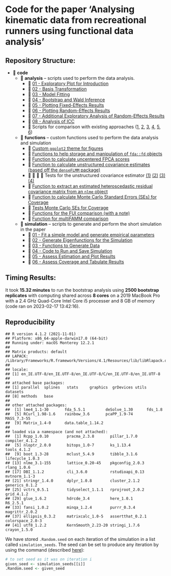 Code for the paper ‘Analysing kinematic data from recreational runners
using functional data analysis’
================

## Repository Structure:

- :open_file_folder: **code**
  - :open_file_folder: **analysis** – scripts used to perform the data
    analysis.
    - :page_facing_up: [01 - Exploratory Plot for
      Introduction](code/analysis/BFMM-introduction-plot.R)
    - :page_facing_up: [02 - Basis
      Transformation](code/analysis/BFMM-paper-basis-transformation.R)
    - :page_facing_up: [03 - Model
      Fitting](code/analysis/BFMM-paper-modelling.R)
    - :page_facing_up: [04 - Bootstrap and Wald
      Inference](code/analysis/BFMM-paper-bootstrap.R)
    - :page_facing_up: [05 - Plotting Fixed-Effects
      Results](code/analysis/BFMM-paper-fixef-results.R)
    - :page_facing_up: [06 - Plotting Random-Effects
      Results](code/analysis/BFMM-paper-covariance-results.R)
    - :page_facing_up: [07 - Additional Exploratory Analysis of
      Random-Effects
      Results](code/analysis/BFMM-paper-covariance-extra.R)
    - :page_facing_up: [08 - Analysis of
      ICC](code/analysis/BFMM-icc-analysis.R)
    - :page_facing_up: Scripts for comparison with existing approaches
      ([1](code/analysis/BFMM-multifamm-comparison.R),
      [2](code/analysis/BFMM-multifamm-comparison-figures.R),
      [3](code/analysis/BFMM-multifamm-comparison-boot-02.R),
      [4](code/analysis/BFMM-multifamm-comparison-boot-figures-02.R),
      [5](code/analysis/BFMM-fui-comparison.R),
      [6](code/analysis/BFMM-fui-comparison-figure.R))
  - :open_file_folder: **functions** – custom functions used to perform
    the data analysis and simulation
    - :page_facing_up: [Custom `ggplot2` theme for
      figures](code/functions/theme_gunning.R)
    - :page_facing_up: [Functions to help storage and manipulation of
      `fda::fd` objects](code/functions/functions-helper-smoothing.R)
    - :page_facing_up: [Function to calculate uncentered FPCA
      scores](code/functions/function-project-mean-onto-fpcs.R)
    - :page_facing_up: [Function to calculate unstructured covariance
      estimates (based off the `denseFLMM`
      package)](code/functions/functions-unstructured-covariance.R)
    - :page_facing_up: :page_facing_up: :page_facing_up:
      :page_facing_up: Tests for the unstructured covariance estimator
      [(1)](code/functions/cov_unstruct_test-01.R)
      [(2)](code/functions/cov_unstruct_test-02.R)
      [(3)](code/functions/cov_unstruct_test-03.R)
      [(4)](code/functions/cov_unstruct_test-04.R)
    - :page_facing_up: [Function to extract an estimated heteroscedastic
      residual covariance matrix from an `nlme`
      object](code/functions/function-get-residual-covariance-matrix.R)
    - :page_facing_up: [Function to calculate Monte Carlo Standard
      Errors (SEs) for Coverage](code/functions/binomial_se.R)
    - :page_facing_up: [Tests Monte Carlo SEs for
      Coverage](code/functions/binomial_se_tests.R)
    - :open_file_folder: [Functions for the FUI comparison (with a
      note)](code/functions/FUI-functions/)
    - :page_facing_up: [Function for multiFAMM
      comparison](code/functions/rough_fit_mfamm_model.R)
  - :open_file_folder: **simulation** – scripts to generate and perform
    the short simulation in the paper
    - :page_facing_up: [01 - Fit a simple model and generate empirical
      parameters](code/simulation/BFMM-paper-get-simulation-parameters.R)
    - :page_facing_up: [02 - Generate Eigenfunctions for the
      Simulation](code/simulation/BFMM-paper-generate-efuns-simulation.R)
    - :page_facing_up: [03 - Functions to Generate
      Data](code/simulation/BFMM-paper-generate-simulated-data.R)
    - :page_facing_up: [04 - Code to Run and Save
      Simulation](code/simulation/BFMM-paper-tidied-simulation.R)
    - :page_facing_up: [05 - Assess Estimation and Plot
      Results](code/simulation/BFMM-paper-simulation-result-plot.R)
    - :page_facing_up: [06 - Assess Coverage and Tabulate
      Results](code/simulation/BFMM-paper-simulation-coverage-tables.R)

## Timing Results:

It took **15.32 minutes** to run the bootstrap analysis using **2500
bootstrap replicates** with computing shared across **8 cores** on a
2019 MacBook Pro with a 2.4 GHz Quad-Core Intel Core i5 processer and 8
GB of memory (code ran on 2023-02-17 13:42:16).

## Reproducibility

    ## R version 4.1.2 (2021-11-01)
    ## Platform: x86_64-apple-darwin17.0 (64-bit)
    ## Running under: macOS Monterey 12.2.1
    ## 
    ## Matrix products: default
    ## LAPACK: /Library/Frameworks/R.framework/Versions/4.1/Resources/lib/libRlapack.dylib
    ## 
    ## locale:
    ## [1] en_IE.UTF-8/en_IE.UTF-8/en_IE.UTF-8/C/en_IE.UTF-8/en_IE.UTF-8
    ## 
    ## attached base packages:
    ## [1] parallel  splines   stats     graphics  grDevices utils     datasets 
    ## [8] methods   base     
    ## 
    ## other attached packages:
    ##  [1] lme4_1.1-30       fda_5.5.1         deSolve_1.30      fds_1.8          
    ##  [5] RCurl_1.98-1.6    rainbow_3.6       pcaPP_1.9-74      MASS_7.3-55      
    ##  [9] Matrix_1.4-0      data.table_1.14.2
    ## 
    ## loaded via a namespace (and not attached):
    ##  [1] Rcpp_1.0.10        pracma_2.3.8       pillar_1.7.0       compiler_4.1.2    
    ##  [5] nloptr_2.0.0       bitops_1.0-7       ks_1.13.4          tools_4.1.2       
    ##  [9] boot_1.3-28        mclust_5.4.9       tibble_3.1.6       lifecycle_1.0.3   
    ## [13] nlme_3.1-155       lattice_0.20-45    pkgconfig_2.0.3    rlang_1.0.6       
    ## [17] DBI_1.1.2          cli_3.6.0          rstudioapi_0.13    mvtnorm_1.1-3     
    ## [21] stringr_1.4.0      dplyr_1.0.8        cluster_2.1.2      generics_0.1.2    
    ## [25] vctrs_0.5.1        tidyselect_1.1.1   rprojroot_2.0.2    grid_4.1.2        
    ## [29] glue_1.6.2         hdrcde_3.4         here_1.0.1         R6_2.5.1          
    ## [33] fansi_1.0.2        minqa_1.2.4        purrr_0.3.4        magrittr_2.0.2    
    ## [37] ellipsis_0.3.2     matrixcalc_1.0-5   assertthat_0.2.1   colorspace_2.0-3  
    ## [41] utf8_1.2.2         KernSmooth_2.23-20 stringi_1.7.6      crayon_1.5.0

We have stored `.Random.seed` on each iteration of the simulation in a
list called `simulation_seeds`. The seed can be set to produce any
iteration by using the command (described
[here](https://stackoverflow.com/questions/19614314/can-i-get-seed-somehow)):

``` r
# to set seed as it was on iteration i
given_seed <- simulation_seeds[[i]]
.Random.seed <- given_seed
```
